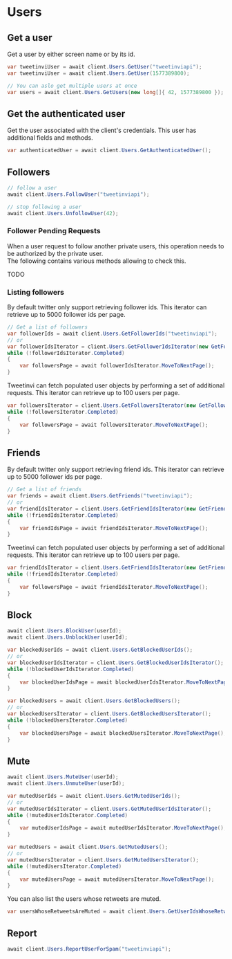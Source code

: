 # Users

## Get a user

Get a user by either screen name or by its id.

``` c#
var tweetinviUser = await client.Users.GetUser("tweetinviapi");
var tweetinviUser = await client.Users.GetUser(1577389800);

// You can aslo get multiple users at once
var users = await client.Users.GetUsers(new long[]{ 42, 1577389800 });
```

## Get the authenticated user

Get the user associated with the client's credentials. This user has additional fields and methods.

``` c#
var authenticatedUser = await client.Users.GetAuthenticatedUser();
```

## Followers

``` c#
// follow a user
await client.Users.FollowUser("tweetinviapi");

// stop following a user
await client.Users.UnfollowUser(42);
```

### Follower Pending Requests

When a user request to follow another private users, this operation needs to be authorized by the private user.\
The following contains various methods allowing to check this.

<div class="warning">
TODO
</div>


### Listing followers

By default twitter only support retrieving follower ids. This iterator can retrieve up to 5000 follower ids per page.

``` c#
// Get a list of followers
var followerIds = await client.Users.GetFollowerIds("tweetinviapi");
// or
var followerIdsIterator = client.Users.GetFollowerIdsIterator(new GetFollowerIdsParameters("tweetinviapi"));
while (!followerIdsIterator.Completed)
{
    var followersPage = await followerIdsIterator.MoveToNextPage();
}
```

Tweetinvi can fetch populated user objects by performing a set of additional requests. This iterator can retrieve up to 100 users per page.

``` c#
var followersIterator = client.Users.GetFollowersIterator(new GetFollowersParameters("tweetinviapi"));
while (!followersIterator.Completed)
{
    var followersPage = await followersIterator.MoveToNextPage();
}
```

## Friends

By default twitter only support retrieving friend ids. This iterator can retrieve up to 5000 follower ids per page.

``` c#
// Get a list of friends
var friends = await client.Users.GetFriends("tweetinviapi");
// or
var friendIdsIterator = client.Users.GetFriendIdsIterator(new GetFriendIdsParameters("tweetinviapi"));
while (!friendIdsIterator.Completed)
{
    var friendIdsPage = await friendIdsIterator.MoveToNextPage();
}
```

Tweetinvi can fetch populated user objects by performing a set of additional requests. This iterator can retrieve up to 100 users per page.

``` c#
var friendIdsIterator = client.Users.GetFriendIdsIterator(new GetFriendIdsParameters("tweetinviapi"));
while (!friendIdsIterator.Completed)
{
    var followersPage = await friendIdsIterator.MoveToNextPage();
}
```

## Block

``` c#
await client.Users.BlockUser(userId);
await client.Users.UnblockUser(userId);
```

``` c#
var blockedUserIds = await client.Users.GetBlockedUserIds();
// or
var blockedUserIdsIterator = client.Users.GetBlockedUserIdsIterator();
while (!blockedUserIdsIterator.Completed)
{
    var blockedUserIdsPage = await blockedUserIdsIterator.MoveToNextPage();
}

var blockedUsers = await client.Users.GetBlockedUsers();
// or
var blockedUsersIterator = client.Users.GetBlockedUsersIterator();
while (!blockedUsersIterator.Completed)
{
    var blockedUsersPage = await blockedUsersIterator.MoveToNextPage();
}
```

## Mute

``` c#
await client.Users.MuteUser(userId);
await client.Users.UnmuteUser(userId);
```

``` c#
var mutedUserIds = await client.Users.GetMutedUserIds();
// or
var mutedUserIdsIterator = client.Users.GetMutedUserIdsIterator();
while (!mutedUserIdsIterator.Completed)
{
    var mutedUserIdsPage = await mutedUserIdsIterator.MoveToNextPage();
}

var mutedUsers = await client.Users.GetMutedUsers();
// or
var mutedUsersIterator = client.Users.GetMutedUsersIterator();
while (!mutedUsersIterator.Completed)
{
    var mutedUsersPage = await mutedUsersIterator.MoveToNextPage();
}
```

You can also list the users whose retweets are muted.

``` c#
var usersWhoseRetweetsAreMuted = await client.Users.GetUserIdsWhoseRetweetsAreMuted();
```

## Report

``` c#
await client.Users.ReportUserForSpam("tweetinviapi");
```